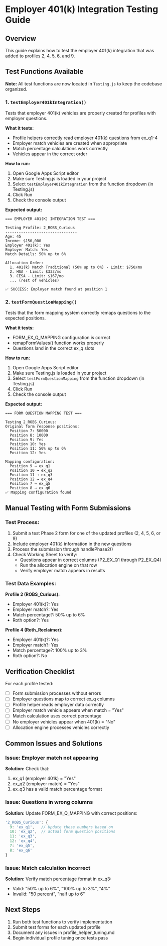 # Employer 401(k) Integration Testing Guide

## Overview
This guide explains how to test the employer 401(k) integration that was added to profiles 2, 4, 5, 6, and 9.

## Test Functions Available

**Note:** All test functions are now located in `Testing.js` to keep the codebase organized.

### 1. `testEmployer401kIntegration()`
Tests that employer 401(k) vehicles are properly created for profiles with employer questions.

**What it tests:**
- Profile helpers correctly read employer 401(k) questions from ex_q1-4
- Employer match vehicles are created when appropriate
- Match percentage calculations work correctly
- Vehicles appear in the correct order

**How to run:**
1. Open Google Apps Script editor
2. Make sure Testing.js is loaded in your project
3. Select `testEmployer401kIntegration` from the function dropdown (in Testing.js)
4. Click Run
5. Check the console output

**Expected output:**
```
=== EMPLOYER 401(K) INTEGRATION TEST ===

Testing Profile: 2_ROBS_Curious
--------------------------------
Age: 45
Income: $150,000
Employer 401(k): Yes
Employer Match: Yes
Match Details: 50% up to 6%

Allocation Order:
  1. 401(k) Match Traditional (50% up to 6%) - Limit: $750/mo
  2. HSA - Limit: $333/mo
  3. CESA - Limit: $167/mo
  ... (rest of vehicles)

✅ SUCCESS: Employer match found at position 1
```

### 2. `testFormQuestionMapping()`
Tests that the form mapping system correctly remaps questions to the expected positions.

**What it tests:**
- FORM_EX_Q_MAPPING configuration is correct
- remapFormValues() function works properly
- Questions land in the correct ex_q slots

**How to run:**
1. Open Google Apps Script editor
2. Make sure Testing.js is loaded in your project
3. Select `testFormQuestionMapping` from the function dropdown (in Testing.js)
4. Click Run
5. Check the console output

**Expected output:**
```
=== FORM QUESTION MAPPING TEST ===

Testing 2_ROBS_Curious:
Original form response positions:
  Position 7: 50000
  Position 8: 10000
  Position 9: Yes
  Position 10: Yes
  Position 11: 50% up to 6%
  Position 12: Yes

Mapping configuration:
  Position 9 → ex_q1
  Position 10 → ex_q2
  Position 11 → ex_q3
  Position 12 → ex_q4
  Position 7 → ex_q5
  Position 8 → ex_q6
✅ Mapping configuration found
```

## Manual Testing with Form Submissions

### Test Process:
1. Submit a test Phase 2 form for one of the updated profiles (2, 4, 5, 6, or 9)
2. Include employer 401(k) information in the new questions
3. Process the submission through handlePhase2()
4. Check Working Sheet to verify:
   - Questions appear in correct columns (P2_EX_Q1 through P2_EX_Q4)
   - Run the allocation engine on that row
   - Verify employer match appears in results

### Test Data Examples:

**Profile 2 (ROBS_Curious):**
- Employer 401(k)?: Yes
- Employer match?: Yes
- Match percentage?: 50% up to 6%
- Roth option?: Yes

**Profile 4 (Roth_Reclaimer):**
- Employer 401(k)?: Yes
- Employer match?: Yes
- Match percentage?: 100% up to 3%
- Roth option?: No

## Verification Checklist

For each profile tested:
- [ ] Form submission processes without errors
- [ ] Employer questions map to correct ex_q columns
- [ ] Profile helper reads employer data correctly
- [ ] Employer match vehicle appears when match = "Yes"
- [ ] Match calculation uses correct percentage
- [ ] No employer vehicles appear when 401(k) = "No"
- [ ] Allocation engine processes vehicles correctly

## Common Issues and Solutions

### Issue: Employer match not appearing
**Solution:** Check that:
1. ex_q1 (employer 401k) = "Yes"
2. ex_q2 (employer match) = "Yes"
3. ex_q3 has a valid match percentage format

### Issue: Questions in wrong columns
**Solution:** Update FORM_EX_Q_MAPPING with correct positions:
```javascript
'2_ROBS_Curious': {
  9: 'ex_q1',   // Update these numbers based on
  10: 'ex_q2',  // actual form question positions
  11: 'ex_q3',
  12: 'ex_q4',
  7: 'ex_q5',
  8: 'ex_q6'
}
```

### Issue: Match calculation incorrect
**Solution:** Verify match percentage format in ex_q3:
- Valid: "50% up to 6%", "100% up to 3%", "4%"
- Invalid: "50 percent", "half up to 6"

## Next Steps

1. Run both test functions to verify implementation
2. Submit test forms for each updated profile
3. Document any issues in profile_helper_tuning.md
4. Begin individual profile tuning once tests pass
